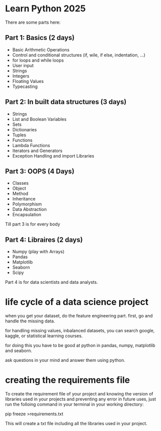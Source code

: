 # Learn Python 2025

There are some parts here:

## Part 1: Basics (2 days)

* Basic Arithmetic Operations
* Control and conditional structures (if, wile, if else, indentation, ...)
* for loops and while loops
* User input
* Strings
* Integers
* Floating Values
* Typecasting

## Part 2: In built data structures (3 days)

* Strings 
* List and Boolean Variables 
* Sets 
* Dictionaries
* Tuples
* Functions
* Lambda Functions
* Iterators and Generators
* Exception Handling and import Libraries

## Part 3: OOPS (4 Days)

* Classes
* Object
* Method
* Inheritance
* Polymorphism
* Data Abstraction
* Encapsulation

Till part 3 is for every body 

## Part 4: Libraires (2 days)

* Numpy (play with Arrays)
* Pandas
* Matplotlib
* Seaborn
* Scipy

Part 4 is for data scientists and data analysts.

# life cycle of a data science project

when you get your dataset, do the feature engineering part. first, go and handle the missing data. 

for handling missing values, inbalanced datasets, you can search google, kaggle, or statistical learning courses.

for doing this you have to be good at python in pandas, numpy, matplotlib and seaborn. 

ask questions in your mind and answer them using python.

# creating the requirements file

To create the requirement file of your project and knowing the version of libraries used in your projects and preventing any error in future uses, just run the folloing command in your terminal in your working directory:

pip freeze >requirements.txt

This will create a txt file including all the libraries used in your project.